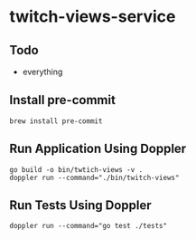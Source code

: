 # twitch-views-service 

## Todo
- everything 

## Install pre-commit
```
brew install pre-commit
```

## Run Application Using Doppler
```
go build -o bin/twtich-views -v .
doppler run --command="./bin/twitch-views"
```

## Run Tests Using Doppler
```
doppler run --command="go test ./tests"
```